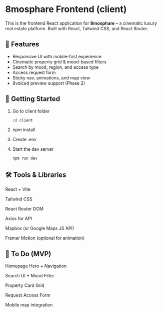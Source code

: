 # 8mosphare Frontend (client)

This is the frontend React application for **8mosphare** – a cinematic luxury real estate platform. Built with React, Tailwind CSS, and React Router.

## 🎨 Features

- Responsive UI with mobile-first experience
- Cinematic property grid & mood-based filters
- Search by mood, region, and access type
- Access request form
- Sticky nav, animations, and map view
- 8voiced preview support (Phase 2)

## 🚀 Getting Started

1. Go to client folder
   ```bash
   cd client
   ```
2. npm install
3. Create .env
4. Start the dev server

   ```bash
   npm run dev
   ```

## 🛠️ Tools & Libraries

React + Vite

Tailwind CSS

React Router DOM

Axios for API

Mapbox (or Google Maps JS API)

Framer Motion (optional for animation)

## 📌 To Do (MVP)

Homepage Hero + Navigation

Search UI + Mood Filter

Property Card Grid

Request Access Form

Mobile map integration
